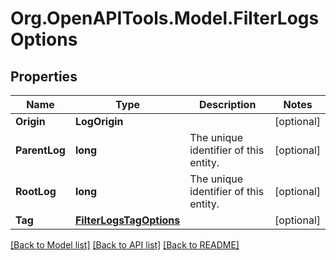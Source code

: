 
# Org.OpenAPITools.Model.FilterLogsOptions

## Properties

Name | Type | Description | Notes
------------ | ------------- | ------------- | -------------
**Origin** | **LogOrigin** |  | [optional] 
**ParentLog** | **long** | The unique identifier of this entity. | [optional] 
**RootLog** | **long** | The unique identifier of this entity. | [optional] 
**Tag** | [**FilterLogsTagOptions**](FilterLogsTagOptions.md) |  | [optional] 

[[Back to Model list]](../README.md#documentation-for-models)
[[Back to API list]](../README.md#documentation-for-api-endpoints)
[[Back to README]](../README.md)

